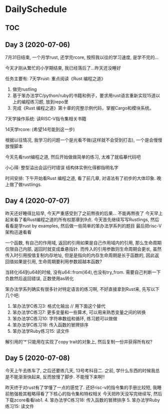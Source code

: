 
# DailySchedule

## **TOC**




<span id="003"></span>
## Day 3 (2020-07-06)

7月31日结束, 一个月学rust, 还学完rcore, 按照我以往的学习速度, 是学不完的...

今天才刚从繁忙的小学期结束, 我已经落后了...昨天还没睡好

任务主要有:
7天学rust:
重点阅读《Rust 编程之道》
 
1. 做完rustling
2. 基于笨办法学C/python/ruby的书籍和例子，要求用rust语言重新实现15道以上的编程练习题, 放到repo里
3. 完成《Rust 编程之道》第十章的完整示例代码，掌握Cargo和模块系统。

7天学操作系统:
读RISC-V指令集相关书籍

14天学rcore: (希望14号能到这一步)

根据以往情况, 我学习的问题一个是光看不做(这样就不会受到打击), 一个是会慢慢放慢脚本

今天先看rust编程之道, 然后开始做做简单的练习, 太难了就临摹代码吧

小心得:
整型溢出会运行时错误
结构体实例化得都指明名字

时间安排: 下午开始看Rust 编程之道, 看了前几章, 对语法有了初步的大体印象.
晚上做了做rustlings.

<span id="004"></span>
## Day 4 (2020-07-07)

昨天还好睡得比较早, 今天严重感受到了之前熬夜的后果... 不能再熬夜了
今天早上起来看了看Rust编程之道的所有权那章到9点.
今天首先继续写写Rustlings, 
然后看看是学rust by examples, 然后做一些简单的笨办法学系列的题目
最后把risc-V架构迅速看看

一个函数, 有自己的作用域, 返回的引用如果是自己作用域内的引用, 那么生命周期仅限自己内部, 返回时就变成垂悬指针. 而传入的引用参数则生命周期会更长, 虽然传入时引用按值复制内存地址, 但是是指向的内存生命周期是长于函数的, 因此返回值如果是引用, 生命周期要利用参数超越本函数?

当转化i64到u64的时候, 没有u64::from(i64),也没有try_from. 需要自己判断一下负数然后返回错误, 正数使用as转化

笨办法学系列确实有很多针对特定语言的练习啊, 不好直接拿到Rust来, 先写以下几个吧: 
1. 笨办法学C练习3: 格式化输出 // 用下面这个替代
2. 笨办法学C练习7: 更多变量和一些算术, 可以用来熟悉变量之间的转换
3. 笨办法学C练习10: 字符串数组和循环, 练习题可以做做
4. 笨办法学C练习18: 传入函数的冒牌排序
5. 笨办法学Ruby练习15: 读文件


解引用的'*'只能用在实现了copy trait的对象上, 然后复制一份并获得所有权?

<span id="005"></span>
## Day 5 (2020-07-08)

今天上午去练车了, 之后还要练几天, 13号考科目二.
之前, 学什么东西的时候我总是不能渐渐快起来, 反而放慢了脚步. 不能慢下来啊!! 

昨天终于对rust有了学懂了一点的感觉了.
还好risc-v的指令集的手册比较短, 我睡前勉强极其粗略得看了下核心的指令集和特权相关
今天把昨天没写完继续写, 然后下载zcore看看lab1.
4. 笨办法学C练习18: 传入函数的冒牌排序
5. 笨办法学Ruby练习15: 读文件

